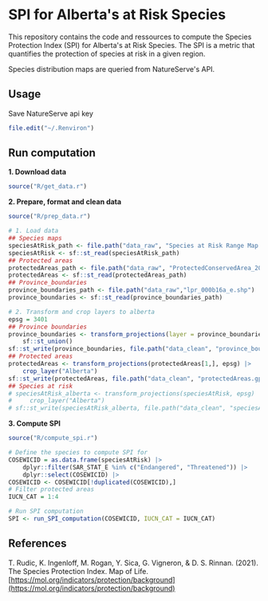 # SPI for Alberta's at Risk Species

This repository contains the code and ressources to compute the Species Protection Index (SPI) for Alberta's at Risk Species. The SPI is a metric that quantifies the protection of species at risk in a given region. 

Species distribution maps are queried from NatureServe's API.

## Usage

Save NatureServe api key

```r
file.edit("~/.Renviron")
```

## Run computation

**1. Download data**

```r
source("R/get_data.r")
```

**2. Prepare, format and clean data**

```r
source("R/prep_data.r")

# 1. Load data
## Species maps
speciesAtRisk_path <- file.path("data_raw", "Species at Risk Range Map Extents.gdb")
speciesAtRisk <- sf::st_read(speciesAtRisk_path)
## Protected areas
protectedAreas_path <- file.path("data_raw", "ProtectedConservedArea_2022.gdb")
protectedAreas <- sf::st_read(protectedAreas_path)
## Province_boundaries
province_boundaries_path <- file.path("data_raw","lpr_000b16a_e.shp")
province_boundaries <- sf::st_read(province_boundaries_path)

# 2. Transform and crop layers to alberta
epsg = 3401
## Province boundaries
province_boundaries <- transform_projections(layer = province_boundaries, EPSG = epsg) |>
    sf::st_union()
sf::st_write(province_boundaries, file.path("data_clean", "province_boundaries.gpkg"))
## Protected areas
protectedAreas <- transform_projections(protectedAreas[1,], epsg) |>
    crop_layer("Alberta")
sf::st_write(protectedAreas, file.path("data_clean", "protectedAreas.gpkg"))
## Species at risk
# speciesAtRisk_alberta <- transform_projections(speciesAtRisk, epsg) |>
#     crop_layer("Alberta")
# sf::st_write(speciesAtRisk_alberta, file.path("data_clean", "speciesAtRisk_alberta.gpkg"))
```

**3. Compute SPI**

```r
source("R/compute_spi.r")

# Define the species to compute SPI for
COSEWICID = as.data.frame(speciesAtRisk) |>
    dplyr::filter(SAR_STAT_E %in% c("Endangered", "Threatened")) |>
    dplyr::select(COSEWICID) |>
COSEWICID <- COSEWICID[!duplicated(COSEWICID),]
# Filter protected areas
IUCN_CAT = 1:4

# Run SPI computation
SPI <- run_SPI_computation(COSEWICID, IUCN_CAT = IUCN_CAT)
```


## References
T. Rudic, K. Ingenloff, M. Rogan, Y. Sica, G. Vigneron, & D. S. Rinnan. (2021). The Species Protection Index. Map of Life. [https://mol.org/indicators/protection/background](https://mol.org/indicators/protection/background)

